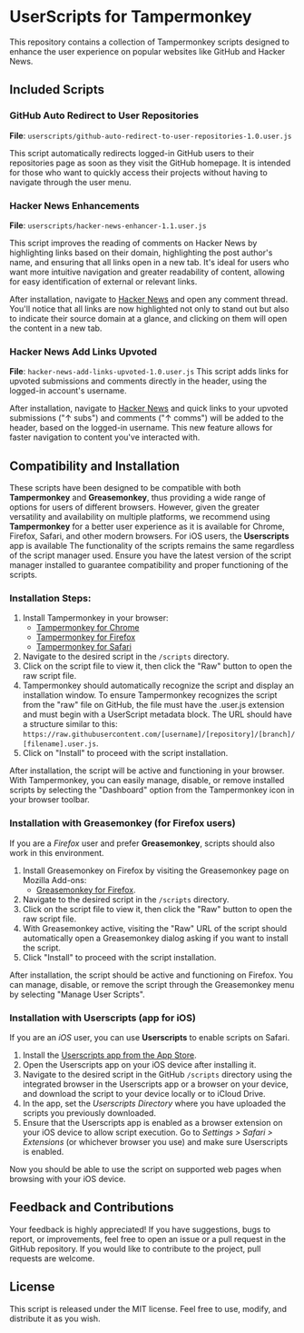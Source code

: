 # UserScripts for Tampermonkey

This repository contains a collection of Tampermonkey scripts designed to enhance the user experience on popular websites like GitHub and Hacker News.

## Included Scripts

### GitHub Auto Redirect to User Repositories
**File**: `userscripts/github-auto-redirect-to-user-repositories-1.0.user.js`

This script automatically redirects logged-in GitHub users to their repositories page as soon as they visit the GitHub homepage. It is intended for those who want to quickly access their projects without having to navigate through the user menu.

### Hacker News Enhancements
**File**: `userscripts/hacker-news-enhancer-1.1.user.js`

This script improves the reading of comments on Hacker News by highlighting links based on their domain, highlighting the post author's name, and ensuring that all links open in a new tab. It's ideal for users who want more intuitive navigation and greater readability of content, allowing for easy identification of external or relevant links.

After installation, navigate to [Hacker News](https://news.ycombinator.com/) and open any comment thread. You'll notice that all links are now highlighted not only to stand out but also to indicate their source domain at a glance, and clicking on them will open the content in a new tab.

### Hacker News Add Links Upvoted
**File**: `hacker-news-add-links-upvoted-1.0.user.js`
This script adds links for upvoted submissions and comments directly in the header, using the logged-in account's username.

After installation, navigate to [Hacker News](https://news.ycombinator.com/) and quick links to your upvoted submissions ("↑ subs") and comments ("↑ comms") will be added to the header, based on the logged-in username. This new feature allows for faster navigation to content you've interacted with.

## Compatibility and Installation

These scripts have been designed to be compatible with both **Tampermonkey** and **Greasemonkey**, thus providing a wide range of options for users of different browsers. However, given the greater versatility and availability on multiple platforms, we recommend using **Tampermonkey** for a better user experience as it is available for Chrome, Firefox, Safari, and other modern browsers. For iOS users, the **Userscripts** app is available
The functionality of the scripts remains the same regardless of the script manager used. Ensure you have the latest version of the script manager installed to guarantee compatibility and proper functioning of the scripts.

### Installation Steps:
1. Install Tampermonkey in your browser:
    - [Tampermonkey for Chrome](https://tampermonkey.net/?ext=dhdg&browser=chrome)
    - [Tampermonkey for Firefox](https://tampermonkey.net/?ext=dhdg&browser=firefox)
    - [Tampermonkey for Safari](https://tampermonkey.net/?ext=dhdg&browser=safari)
2. Navigate to the desired script in the `/scripts` directory.
3. Click on the script file to view it, then click the "Raw" button to open the raw script file.
4. Tampermonkey should automatically recognize the script and display an installation window. To ensure Tampermonkey recognizes the script from the "raw" file on GitHub, the file must have the .user.js extension and must begin with a UserScript metadata block. The URL should have a structure similar to this: `https://raw.githubusercontent.com/[username]/[repository]/[branch]/[filename].user.js`.
5. Click on "Install" to proceed with the script installation.

After installation, the script will be active and functioning in your browser. With Tampermonkey, you can easily manage, disable, or remove installed scripts by selecting the "Dashboard" option from the Tampermonkey icon in your browser toolbar.

### Installation with Greasemonkey (for Firefox users)
If you are a _Firefox_ user and prefer **Greasemonkey**, scripts should also work in this environment.
1. Install Greasemonkey on Firefox by visiting the Greasemonkey page on Mozilla Add-ons:
   - [Greasemonkey for Firefox](https://addons.mozilla.org/en-US/firefox/addon/greasemonkey/).
2. Navigate to the desired script in the `/scripts` directory.
3. Click on the script file to view it, then click the "Raw" button to open the raw script file.
4. With Greasemonkey active, visiting the "Raw" URL of the script should automatically open a Greasemonkey dialog asking if you want to install the script.
5. Click "Install" to proceed with the script installation.

After installation, the script should be active and functioning on Firefox. You can manage, disable, or remove the script through the Greasemonkey menu by selecting "Manage User Scripts".

### Installation with Userscripts (app for iOS)
If you are an _iOS_ user, you can use **Userscripts** to enable scripts on Safari.
1. Install the [Userscripts app from the App Store](https://apps.apple.com/us/app/userscripts/id1463298887).
2. Open the Userscripts app on your iOS device after installing it.
3. Navigate to the desired script in the GitHub `/scripts` directory using the integrated browser in the Userscripts app or a browser on your device, and download the script to your device locally or to iCloud Drive.
4. In the app, set the _Userscripts Directory_ where you have uploaded the scripts you previously downloaded.
5. Ensure that the Userscripts app is enabled as a browser extension on your iOS device to allow script execution. Go to _Settings > Safari > Extensions_ (or whichever browser you use) and make sure Userscripts is enabled.

Now you should be able to use the script on supported web pages when browsing with your iOS device.

## Feedback and Contributions
Your feedback is highly appreciated! If you have suggestions, bugs to report, or improvements, feel free to open an issue or a pull request in the GitHub repository. If you would like to contribute to the project, pull requests are welcome.

## License
This script is released under the MIT license. Feel free to use, modify, and distribute it as you wish.
